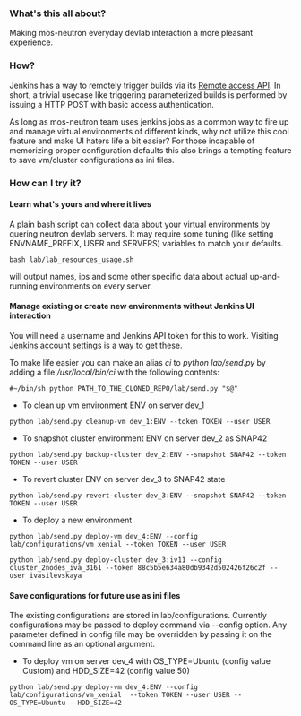 ### What's this all about?
Making mos-neutron everyday devlab interaction a more pleasant experience. 

### How?
Jenkins has a way to remotely trigger builds via its [Remote access API](https://wiki.jenkins-ci.org/display/JENKINS/Remote+access+API). 
In short, a trivial usecase like triggering parameterized builds is performed by issuing a HTTP POST with basic access authentication.

As long as mos-neutron team uses jenkins jobs as a common way to fire up and manage virtual environments of different kinds, why 
not utilize this cool feature and make UI haters life a bit easier? For those incapable of memorizing proper configuration defaults this 
also brings a tempting feature to save vm/cluster configurations as ini files.

### How can I try it?
#### Learn what's yours and where it lives
A plain bash script can collect data about your virtual environments by quering neutron devlab servers. It may 
require some tuning (like setting ENVNAME_PREFIX, USER and SERVERS) variables to match your defaults.

`bash lab/lab_resources_usage.sh`

will output names, ips and some other specific data about actual up-and-running environments on every server.

#### Manage existing or create new environments without Jenkins UI interaction
You will need a username and Jenkins API token for this to work. Visiting [Jenkins account settings](http://networking-ci.vm.mirantis.net:8080/me/configure)
is a way to get these.

To make life easier you can make an alias *ci* to *python lab/send.py* by adding a file */usr/local/bin/ci* with the following contents:

`#~/bin/sh
python PATH_TO_THE_CLONED_REPO/lab/send.py "$@"`

* To clean up vm environment ENV on server dev_1

`python lab/send.py cleanup-vm dev_1:ENV --token TOKEN --user USER` 

* To snapshot cluster environment ENV on server dev_2 as SNAP42

`python lab/send.py backup-cluster dev_2:ENV --snapshot SNAP42 --token TOKEN --user USER` 

* To revert cluster ENV on server dev_3 to SNAP42 state

`python lab/send.py revert-cluster dev_3:ENV --snapshot SNAP42 --token TOKEN --user USER` 

* To deploy a new environment

`python lab/send.py deploy-vm dev_4:ENV --config lab/configurations/vm_xenial --token TOKEN --user USER`

`python lab/send.py deploy-cluster dev_3:iv11 --config cluster_2nodes_iva_3161 --token 88c5b5e634a80db9342d502426f26c2f --user ivasilevskaya`

#### Save configurations for future use as ini files
The existing configurations are stored in lab/configurations. 
Currently configurations may be passed to deploy command via --config option. Any parameter defined in config file may be overridden
by passing it on the command line as an optional argument.

* To deploy vm on server dev_4 with OS_TYPE=Ubuntu (config value Custom) and HDD_SIZE=42 (config value 50)

`python lab/send.py deploy-vm dev_4:ENV --config lab/configurations/vm_xenial  --token TOKEN --user USER --OS_TYPE=Ubuntu --HDD_SIZE=42`

